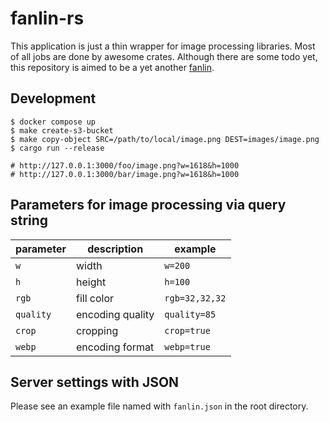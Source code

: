 fanlin-rs
===============================================================================

This application is just a thin wrapper for image processing libraries.
Most of all jobs are done by awesome crates.
Although there are some todo yet, this repository is aimed to be a yet another [fanlin](https://github.com/livesense-inc/fanlin).

## Development

```
$ docker compose up
$ make create-s3-bucket
$ make copy-object SRC=/path/to/local/image.png DEST=images/image.png
$ cargo run --release

# http://127.0.0.1:3000/foo/image.png?w=1618&h=1000
# http://127.0.0.1:3000/bar/image.png?w=1618&h=1000
```

## Parameters for image processing via query string

| parameter | description | example |
| --- | --- | --- |
| `w` | width | `w=200` |
| `h` | height | `h=100` |
| `rgb` | fill color | `rgb=32,32,32` |
| `quality` | encoding quality | `quality=85` |
| `crop` | cropping | `crop=true` |
| `webp` | encoding format | `webp=true` |

## Server settings with JSON

Please see an example file named with `fanlin.json` in the root directory.
